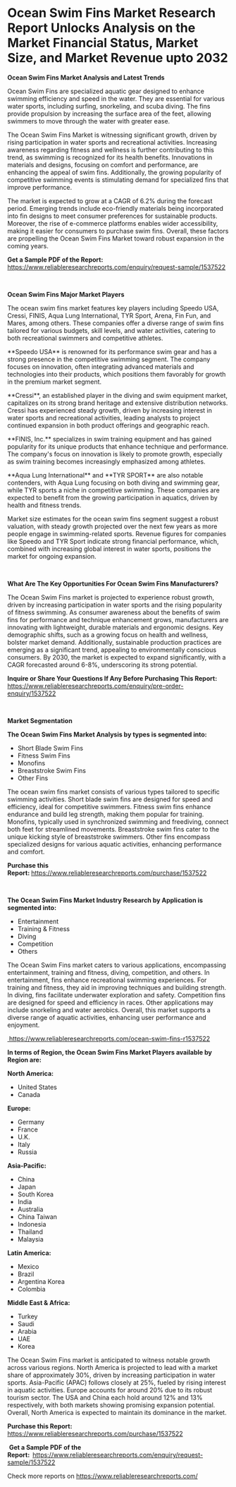 <p><h1>Ocean Swim Fins Market Research Report Unlocks Analysis on the Market Financial Status, Market Size, and Market Revenue upto 2032</h1></p><p><strong>Ocean Swim Fins Market Analysis and Latest Trends</strong></p>
<p><p>Ocean Swim Fins are specialized aquatic gear designed to enhance swimming efficiency and speed in the water. They are essential for various water sports, including surfing, snorkeling, and scuba diving. The fins provide propulsion by increasing the surface area of the feet, allowing swimmers to move through the water with greater ease.</p><p>The Ocean Swim Fins Market is witnessing significant growth, driven by rising participation in water sports and recreational activities. Increasing awareness regarding fitness and wellness is further contributing to this trend, as swimming is recognized for its health benefits. Innovations in materials and designs, focusing on comfort and performance, are enhancing the appeal of swim fins. Additionally, the growing popularity of competitive swimming events is stimulating demand for specialized fins that improve performance.</p><p>The market is expected to grow at a CAGR of 6.2% during the forecast period. Emerging trends include eco-friendly materials being incorporated into fin designs to meet consumer preferences for sustainable products. Moreover, the rise of e-commerce platforms enables wider accessibility, making it easier for consumers to purchase swim fins. Overall, these factors are propelling the Ocean Swim Fins Market toward robust expansion in the coming years.</p></p>
<p><strong>Get a Sample PDF of the Report:&nbsp;</strong> <a href="https://www.reliableresearchreports.com/enquiry/request-sample/1537522?utm_campaign=2263&utm_medium=2&utm_source=Github&utm_content=ia&utm_term=08022025&utm_id=ocean-swim-fins">https://www.reliableresearchreports.com/enquiry/request-sample/1537522</a></p>
<p>&nbsp;</p>
<p><strong>Ocean Swim Fins Major Market Players</strong></p>
<p><p>The ocean swim fins market features key players including Speedo USA, Cressi, FINIS, Aqua Lung International, TYR Sport, Arena, Fin Fun, and Mares, among others. These companies offer a diverse range of swim fins tailored for various budgets, skill levels, and water activities, catering to both recreational swimmers and competitive athletes.</p><p>**Speedo USA** is renowned for its performance swim gear and has a strong presence in the competitive swimming segment. The company focuses on innovation, often integrating advanced materials and technologies into their products, which positions them favorably for growth in the premium market segment.</p><p>**Cressi**, an established player in the diving and swim equipment market, capitalizes on its strong brand heritage and extensive distribution networks. Cressi has experienced steady growth, driven by increasing interest in water sports and recreational activities, leading analysts to project continued expansion in both product offerings and geographic reach.</p><p>**FINIS, Inc.** specializes in swim training equipment and has gained popularity for its unique products that enhance technique and performance. The company's focus on innovation is likely to promote growth, especially as swim training becomes increasingly emphasized among athletes.</p><p>**Aqua Lung International** and **TYR SPORT** are also notable contenders, with Aqua Lung focusing on both diving and swimming gear, while TYR sports a niche in competitive swimming. These companies are expected to benefit from the growing participation in aquatics, driven by health and fitness trends.</p><p>Market size estimates for the ocean swim fins segment suggest a robust valuation, with steady growth projected over the next few years as more people engage in swimming-related sports. Revenue figures for companies like Speedo and TYR Sport indicate strong financial performance, which, combined with increasing global interest in water sports, positions the market for ongoing expansion.</p></p>
<p>&nbsp;</p>
<p><strong>What Are The Key Opportunities For Ocean Swim Fins Manufacturers?</strong></p>
<p><p>The Ocean Swim Fins market is projected to experience robust growth, driven by increasing participation in water sports and the rising popularity of fitness swimming. As consumer awareness about the benefits of swim fins for performance and technique enhancement grows, manufacturers are innovating with lightweight, durable materials and ergonomic designs. Key demographic shifts, such as a growing focus on health and wellness, bolster market demand. Additionally, sustainable production practices are emerging as a significant trend, appealing to environmentally conscious consumers. By 2030, the market is expected to expand significantly, with a CAGR forecasted around 6-8%, underscoring its strong potential.</p></p>
<p><strong>Inquire or Share Your Questions If Any Before Purchasing This Report:</strong> <a href="https://www.reliableresearchreports.com/enquiry/pre-order-enquiry/1537522?utm_campaign=2263&utm_medium=2&utm_source=Github&utm_content=ia&utm_term=08022025&utm_id=ocean-swim-fins">https://www.reliableresearchreports.com/enquiry/pre-order-enquiry/1537522</a></p>
<p>&nbsp;</p>
<p><strong>Market Segmentation</strong></p>
<p><strong>The Ocean Swim Fins Market Analysis by types is segmented into:</strong></p>
<p><ul><li>Short Blade Swim Fins</li><li>Fitness Swim Fins</li><li>Monofins</li><li>Breaststroke Swim Fins</li><li>Other Fins</li></ul></p>
<p><p>The ocean swim fins market consists of various types tailored to specific swimming activities. Short blade swim fins are designed for speed and efficiency, ideal for competitive swimmers. Fitness swim fins enhance endurance and build leg strength, making them popular for training. Monofins, typically used in synchronized swimming and freediving, connect both feet for streamlined movements. Breaststroke swim fins cater to the unique kicking style of breaststroke swimmers. Other fins encompass specialized designs for various aquatic activities, enhancing performance and comfort.</p></p>
<p><strong>Purchase this Report:&nbsp;</strong><a href="https://www.reliableresearchreports.com/purchase/1537522?utm_campaign=2263&utm_medium=2&utm_source=Github&utm_content=ia&utm_term=08022025&utm_id=ocean-swim-fins">https://www.reliableresearchreports.com/purchase/1537522</a></p>
<p>&nbsp;</p>
<p><strong>The Ocean Swim Fins Market Industry Research by Application is segmented into:</strong></p>
<p><ul><li>Entertainment</li><li>Training & Fitness</li><li>Diving</li><li>Competition</li><li>Others</li></ul></p>
<p><p>The Ocean Swim Fins market caters to various applications, encompassing entertainment, training and fitness, diving, competition, and others. In entertainment, fins enhance recreational swimming experiences. For training and fitness, they aid in improving techniques and building strength. In diving, fins facilitate underwater exploration and safety. Competition fins are designed for speed and efficiency in races. Other applications may include snorkeling and water aerobics. Overall, this market supports a diverse range of aquatic activities, enhancing user performance and enjoyment.</p></p>
<p><a href="https://www.reliableresearchreports.com/ocean-swim-fins-r1537522?utm_campaign=2263&utm_medium=2&utm_source=Github&utm_content=ia&utm_term=08022025&utm_id=ocean-swim-fins">&nbsp;https://www.reliableresearchreports.com/ocean-swim-fins-r1537522</a></p>
<p><strong>In terms of Region, the Ocean Swim Fins Market Players available by Region are:</strong></p>
<p>
    <p> <strong> North America: </strong>
        <ul>
            <li>United States</li>
            <li>Canada</li>
        </ul>
        </p> 
    <p> <strong> Europe: </strong>
        <ul>
            <li>Germany</li>
            <li>France</li>
            <li>U.K.</li>
            <li>Italy</li>
            <li>Russia</li>
        </ul>
        </p> 
    <p> <strong> Asia-Pacific: </strong>
        <ul>
            <li>China</li>
            <li>Japan</li>
            <li>South Korea</li>
            <li>India</li>
            <li>Australia</li>
            <li>China Taiwan</li>
            <li>Indonesia</li>
            <li>Thailand</li>
            <li>Malaysia</li>
        </ul>
        </p> 
    <p> <strong> Latin America: </strong>
        <ul>
            <li>Mexico</li>
            <li>Brazil</li>
            <li>Argentina Korea</li>
            <li>Colombia</li>
        </ul>
        </p> 
    <p> <strong> Middle East & Africa: </strong>
        <ul>
            <li>Turkey</li>
            <li>Saudi</li>
            <li>Arabia</li>
            <li>UAE</li>
            <li>Korea</li>
        </ul>
    </p>
    </p>
<p><p>The Ocean Swim Fins market is anticipated to witness notable growth across various regions. North America is projected to lead with a market share of approximately 30%, driven by increasing participation in water sports. Asia-Pacific (APAC) follows closely at 25%, fueled by rising interest in aquatic activities. Europe accounts for around 20% due to its robust tourism sector. The USA and China each hold around 12% and 13% respectively, with both markets showing promising expansion potential. Overall, North America is expected to maintain its dominance in the market.</p></p>
<p><strong>Purchase this Report: </strong><a href="https://www.reliableresearchreports.com/purchase/1537522?utm_campaign=2263&utm_medium=2&utm_source=Github&utm_content=ia&utm_term=08022025&utm_id=ocean-swim-fins">https://www.reliableresearchreports.com/purchase/1537522</a></p>
<p>&nbsp;<strong>Get a Sample PDF of the Report:&nbsp;&nbsp;</strong><a href="https://www.reliableresearchreports.com/enquiry/request-sample/1537522?utm_campaign=2263&utm_medium=2&utm_source=Github&utm_content=ia&utm_term=08022025&utm_id=ocean-swim-fins">https://www.reliableresearchreports.com/enquiry/request-sample/1537522</a></p>
<p><strong></strong></p>
<p>Check more reports on <a href="https://www.reliableresearchreports.com/?utm_campaign=2263&utm_medium=2&utm_source=Github&utm_content=ia&utm_term=08022025&utm_id=ocean-swim-fins">https://www.reliableresearchreports.com/</a></p>